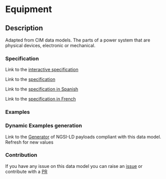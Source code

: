 # Equipment

## Description 

Adapted from CIM data models. The parts of a power system that are physical devices, electronic or mechanical.
### Specification

Link to the [interactive specification](https://swagger.lab.fiware.org/?url=https://smart-data-models.github.io/dataModel.EnergyCIM/Equipment/swagger.yaml)

Link to the [specification](https://smart-data-models.github.io/dataModel.EnergyCIM/Equipment/doc/spec.md)

Link to the [specification in Spanish](https://smart-data-models.github.io/dataModel.EnergyCIM/Equipment/doc/spec_ES.md)

Link to the [specification in French](https://smart-data-models.github.io/dataModel.EnergyCIM/Equipment/doc/spec_FR.md)
### Examples
### Dynamic Examples generation

Link to the [Generator](https://smartdatamodels.org/extra/ngsi-ld_generator_v0.91.php?schemaUrl=https://raw.githubusercontent.com/smart-data-models/dataModel.EnergyCIM/master/Equipment/schema.json&email=info@smartdatamodels.org) of NGSI-LD payloads compliant with this data model. Refresh for new values
### Contribution

 If you have any issue on this data model you can raise an [issue](https://github.com/smart-data-models/dataModel.EnergyCIM/issues)  or contribute with a [PR](https://github.com/smart-data-models/dataModel.EnergyCIM/pulls)